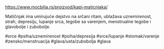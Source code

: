 https://www.mocbilja.rs/proizvod/kapi-maticnjaka/

Matičnjak ima umirujuće dejstvo na srčani ritam, ublažava uznemirenost, strah, depresiju, lupanje srca, tegobe sa varenjem, menstrualne tegobe i glavobolje i zubobolje.

#srce #psiha/uznemirenost #psiha/depresija #srce/lupanje #stomak/varenje #zensko/menstruacija #glava/usta/zubobolja #glava 